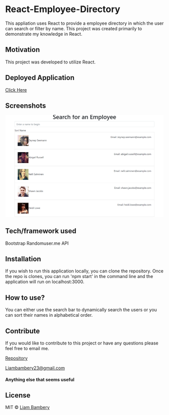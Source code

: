 # React-Employee-Directory

This appliation uses React to provide a employee directory in which the user can search or filter by name. This project was created primarily to demonstrate my knowledge in React.

## Motivation
This project was developed to utilize React.

## Deployed Application

[Click Here](https://liambambery23.github.io/React-Employee-Directory/)

 
## Screenshots
![screenshot](public/images/Screenshot.png)

## Tech/framework used
Bootstrap
Randomuser.me API


## Installation
If you wish to run this application locally, you can clone the repository. Once the repo is clones, you can run 'npm start' in the command line and the application will run on localhost:3000.


## How to use?
You can either use the search bar to dynamically search the users or you can sort their names in alphabetical order.

## Contribute

If you would like to contribute to this project or have any questions please feel free to email me. 

[Repository](https://github.com/liambambery23/React-Employee-Directory)

Liambambery23@gmail.com
 

#### Anything else that seems useful

## License


MIT © [Liam Bambery](http://liambambery.com)